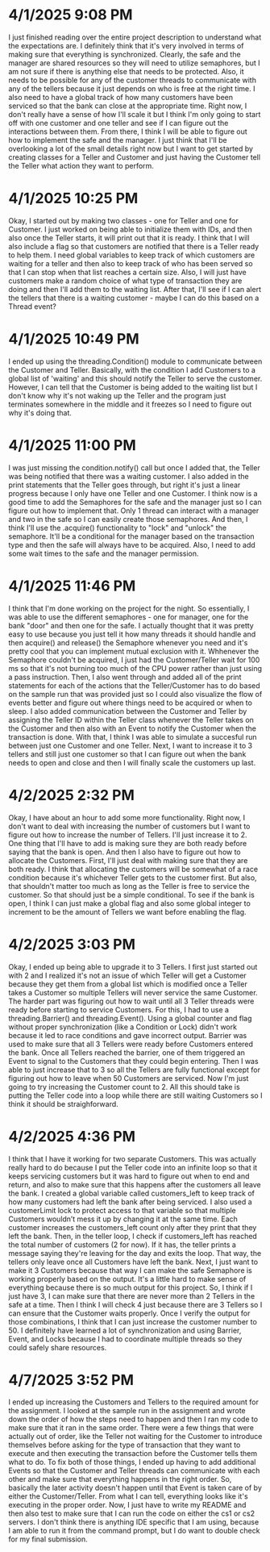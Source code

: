# 4/1/2025 9:08 PM
I just finished reading over the entire project description to understand what the expectations are. I definitely think that it's very involved in terms of making sure that everything is synchronized. Clearly, the safe and the manager are shared resources so they will need to utilize semaphores, but I am not sure if there is anything else that needs to be protected. Also, it needs to be possible for any of the customer threads to communicate with any of the tellers because it just depends on who is free at the right time. I also need to have a global track of how many customers have been serviced so that the bank can close at the appropriate time. Right now, I don't really have a sense of how I'll scale it but I think I'm only going to start off with one customer and one teller and see if I can figure out the interactions between them. From there, I think I will be able to figure out how to implement the safe and the manager. I just think that I'll be overlooking a lot of the small details right now but I want to get started by creating classes for a Teller and Customer and just having the Customer tell the Teller what action they want to perform.

# 4/1/2025 10:25 PM
Okay, I started out by making two classes - one for Teller and one for Customer. I just worked on being able to initialize them with IDs, and then also once the Teller starts, it will print out that it is ready. I think that I will also include a flag so that customers are notified that there is a Teller ready to help them. I need global variables to keep track of which customers are waiting for a teller and then also to keep track of who has been served so that I can stop when that list reaches a certain size. Also, I will just have customers make a random choice of what type of transaction they are doing and then I'll add them to the waiting list. After that, I'll see if I can alert the tellers that there is a waiting customer - maybe I can do this based on a Thread event?

# 4/1/2025 10:49 PM
I ended up using the threading.Condition() module to communicate between the Customer and Teller. Basically, with the condition I add Customers to a global list of 'waiting' and this should notify the Teller to serve the customer. However, I can tell that the Customer is being added to the waiting list but I don't know why it's not waking up the Teller and the program just terminates somewhere in the middle and it freezes so I need to figure out why it's doing that.

# 4/1/2025 11:00 PM
I was just missing the condition.notify() call but once I added that, the Teller was being notified that there was a waiting customer. I also added in the print statements that the Teller goes through, but right it's just a linear progress because I only have one Teller and one Customer. I think now is a good time to add the Semaphores for the safe and the manager just so I can figure out how to implement that. Only 1 thread can interact with a manager and two in the safe so I can easily create those semaphores. And then, I think I'll use the .acquire() functionality to "lock" and "unlock" the semaphore. It'll be a conditional for the manager based on the transaction type and then the safe will always have to be acquired. Also, I need to add some wait times to the safe and the manager permission.

# 4/1/2025 11:46 PM
I think that I'm done working on the project for the night. So essentially, I was able to use the different semaphores - one for manager, one for the bank "door" and then one for the safe. I actually thought that it was pretty easy to use because you just tell it how many threads it should handle and then acquire() and release() the Semaphore whenever you need and it's pretty cool that you can implement mutual exclusion with it. Whhenever the Semaphore couldn't be acquired, I just had the Customer/Teller wait for 100 ms so that it's not burning too much of the CPU power rather than just using a pass instruction. Then, I also went through and added all of the print statements for each of the actions that the Teller/Customer has to do based on the sample run that was provided just so I could also visualize the flow of events better and figure out where things need to be acquired or when to sleep. I also added communication between the Customer and Teller by assigning the Teller ID within the Teller class whenever the Teller takes on the Customer and then also with an Event to notify the Customer when the transaction is done. With that, I think I was able to simulate a succesful run between just one Customer and one Teller. Next, I want to increase it to 3 tellers and still just one customer so that I can figure out when the bank needs to open and close and then I will finally scale the customers up last. 

# 4/2/2025 2:32 PM
Okay, I have about an hour to add some more functionality. Right now, I don't want to deal with increasing the number of customers but I want to figure out how to increase the number of Tellers. I'll just increase it to 2. One thing that I'll have to add is making sure they are both ready before saying that the bank is open. And then I also have to figure out how to allocate the Customers. First, I'll just deal with making sure that they are both ready. I think that allocating the customers will be somewhat of a race condition because it's whichever Teller gets to the customer first. But also, that shouldn't matter too much as long as the Teller is free to service the customer. So that should just be a simple conditional. To see if the bank is open, I think I can just make a global flag and also some global integer to increment to be the amount of Tellers we want before enabling the flag.

# 4/2/2025 3:03 PM
Okay, I ended up being able to upgrade it to 3 Tellers. I first just started out with 2 and I realized it's not an issue of which Teller will get a Customer because they get them from a global list which is modified once a Teller takes a Customer so multiple Tellers will never service the same Customer. The harder part was figuring out how to wait until all 3 Teller threads were ready before starting to service Customers. For this, I had to use a threading.Barrier() and threading.Event(). Using a global counter and flag without proper synchronization (like a Condition or Lock) didn't work because it led to race conditions and gave incorrect output. Barrier was used to make sure that all 3 Tellers were ready before Customers entered the bank. Once all Tellers reached the barrier, one of them triggered an Event to signal to the Customers that they could begin entering. Then I was able to just increase that to 3 so all the Tellers are fully functional except for figuring out how to leave when 50 Customers are serviced. Now I'm just going to try increasing the Customer count to 2. All this should take is putting the Teller code into a loop while there are still waiting Customers so I think it should be straighforward.

# 4/2/2025 4:36 PM
I think that I have it working for two separate Customers. This was actually really hard to do because I put the Teller code into an infinite loop so that it keeps servicing customers but it was hard to figure out when to end and return, and also to make sure that this happens after the customers all leave the bank. I created a global variable called customers_left to keep track of how many customers had left the bank after being serviced. I also used a customerLimit lock to protect access to that variable so that multiple Customers wouldn’t mess it up by changing it at the same time. Each customer increases the customers_left count only after they print that they left the bank. Then, in the teller loop, I check if customers_left has reached the total number of customers (2 for now). If it has, the teller prints a message saying they're leaving for the day and exits the loop. That way, the tellers only leave once all Customers have left the bank. Next, I just want to make it 3 Customers because that way I can make the safe Semaphore is working properly based on the output. It's a little hard to make sense of everything because there is so much output for this project. So, I think if I just have 3, I can make sure that there are never more than 2 Tellers in the safe at a time. Then I think I will check 4 just because there are 3 Tellers so I can ensure that the Customer waits properly. Once I verify the output for those combinations, I think that I can just increase the customer number to 50. I definitely have learned a lot of synchronization and using Barrier, Event, and Locks  because I had to coordinate multiple threads so they could safely share resources.

# 4/7/2025 3:52 PM
I ended up increasing the Customers and Tellers to the required amount for the assignment. I looked at the sample run in the assignment and wrote down the order of how the steps need to happen and then I ran my code to make sure that it ran in the same order. There were a few things that were actually out of order, like the Teller not waiting for the Customer to introduce themselves before asking for the type of transaction that they want to execute and then executing the transaction before the Customer tells them what to do. To fix both of those things, I ended up having to add additional Events so that the Customer and Teller threads can communicate with each other and make sure that everything happens in the right order. So, basically the later activity doesn't happen until that Event is taken care of by either the Customer/Teller. From what I can tell, everything looks like it's executing in the proper order. Now, I just have to write my README and then also test to make sure that I can run the code on either the cs1 or cs2 servers. I don't think there is anything IDE specific that I am using, because I am able to run it from the command prompt, but I do want to double check for my final submission.